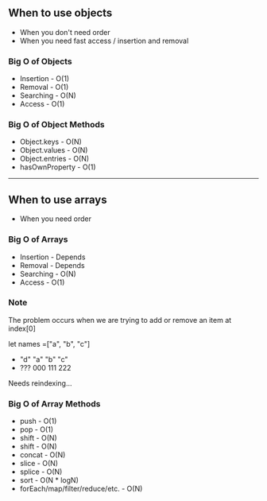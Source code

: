 ## When to use objects

- When you don't need order
- When you need fast access / insertion and removal

### Big O of Objects

- Insertion - O(1)
- Removal - O(1)
- Searching - O(N)
- Access - O(1)

### Big O of Object Methods

- Object.keys - O(N)
- Object.values - O(N)
- Object.entries - O(N)
- hasOwnProperty - O(1)

---

## When to use arrays

- When you need order

### Big O of Arrays

- Insertion - Depends
- Removal - Depends
- Searching - O(N)
- Access - O(1)

### Note

The problem occurs when we are trying to add or remove an item at index[0]

let names =["a", "b", "c"]

- "d" "a" "b" "c"
- ??? 000 111 222

Needs reindexing...

### Big O of Array Methods

- push - O(1)
- pop - O(1)
- shift - O(N)
- shift - O(N)
- concat - O(N)
- slice - O(N)
- splice - O(N)
- sort - O(N \* logN)
- forEach/map/filter/reduce/etc. - O(N)

